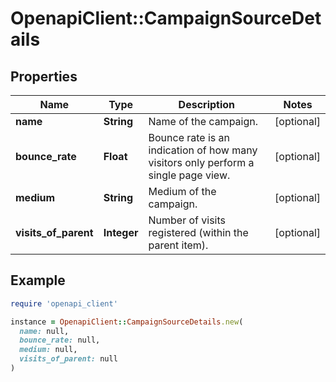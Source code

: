 # OpenapiClient::CampaignSourceDetails

## Properties

| Name | Type | Description | Notes |
| ---- | ---- | ----------- | ----- |
| **name** | **String** | Name of the campaign. | [optional] |
| **bounce_rate** | **Float** | Bounce rate is an indication of how many visitors only perform a single page view. | [optional] |
| **medium** | **String** | Medium of the campaign. | [optional] |
| **visits_of_parent** | **Integer** | Number of visits registered (within the parent item). | [optional] |

## Example

```ruby
require 'openapi_client'

instance = OpenapiClient::CampaignSourceDetails.new(
  name: null,
  bounce_rate: null,
  medium: null,
  visits_of_parent: null
)
```

